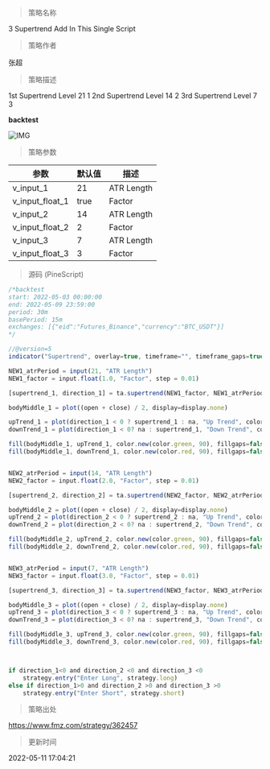 
> 策略名称

3 Supertrend Add In This Single Script

> 策略作者

张超

> 策略描述

1st Supertrend Level 21 1
2nd Supertrend Level 14 2 
3rd Supertrend Level 7 3

**backtest**

 ![IMG](https://www.fmz.com/upload/asset/16364ff2277259753d7.png) 


> 策略参数



|参数|默认值|描述|
|----|----|----|
|v_input_1|21|ATR Length|
|v_input_float_1|true|Factor|
|v_input_2|14|ATR Length|
|v_input_float_2|2|Factor|
|v_input_3|7|ATR Length|
|v_input_float_3|3|Factor|


> 源码 (PineScript)

``` javascript
/*backtest
start: 2022-05-03 00:00:00
end: 2022-05-09 23:59:00
period: 30m
basePeriod: 15m
exchanges: [{"eid":"Futures_Binance","currency":"BTC_USDT"}]
*/

//@version=5
indicator("Supertrend", overlay=true, timeframe="", timeframe_gaps=true)

NEW1_atrPeriod = input(21, "ATR Length")
NEW1_factor = input.float(1.0, "Factor", step = 0.01)

[supertrend_1, direction_1] = ta.supertrend(NEW1_factor, NEW1_atrPeriod)

bodyMiddle_1 = plot((open + close) / 2, display=display.none)

upTrend_1 = plot(direction_1 < 0 ? supertrend_1 : na, "Up Trend", color = color.green, style=plot.style_linebr)
downTrend_1 = plot(direction_1 < 0? na : supertrend_1, "Down Trend", color = color.red, style=plot.style_linebr)

fill(bodyMiddle_1, upTrend_1, color.new(color.green, 90), fillgaps=false)
fill(bodyMiddle_1, downTrend_1, color.new(color.red, 90), fillgaps=false)


NEW2_atrPeriod = input(14, "ATR Length")
NEW2_factor = input.float(2.0, "Factor", step = 0.01)

[supertrend_2, direction_2] = ta.supertrend(NEW2_factor, NEW2_atrPeriod)

bodyMiddle_2 = plot((open + close) / 2, display=display.none)
upTrend_2 = plot(direction_2 < 0 ? supertrend_2 : na, "Up Trend", color = color.green, style=plot.style_linebr)
downTrend_2 = plot(direction_2 < 0? na : supertrend_2, "Down Trend", color = color.red, style=plot.style_linebr)

fill(bodyMiddle_2, upTrend_2, color.new(color.green, 90), fillgaps=false)
fill(bodyMiddle_2, downTrend_2, color.new(color.red, 90), fillgaps=false)


NEW3_atrPeriod = input(7, "ATR Length")
NEW3_factor = input.float(3.0, "Factor", step = 0.01)

[supertrend_3, direction_3] = ta.supertrend(NEW3_factor, NEW3_atrPeriod)

bodyMiddle_3 = plot((open + close) / 2, display=display.none)
upTrend_3 = plot(direction_3 < 0 ? supertrend_3 : na, "Up Trend", color = color.green, style=plot.style_linebr)
downTrend_3 = plot(direction_3 < 0? na : supertrend_3, "Down Trend", color = color.red, style=plot.style_linebr)

fill(bodyMiddle_3, upTrend_3, color.new(color.green, 90), fillgaps=false)
fill(bodyMiddle_3, downTrend_3, color.new(color.red, 90), fillgaps=false)



if direction_1<0 and direction_2 <0 and direction_3 <0
    strategy.entry("Enter Long", strategy.long)
else if direction_1>0 and direction_2 >0 and direction_3 >0
    strategy.entry("Enter Short", strategy.short)
```

> 策略出处

https://www.fmz.com/strategy/362457

> 更新时间

2022-05-11 17:04:21
